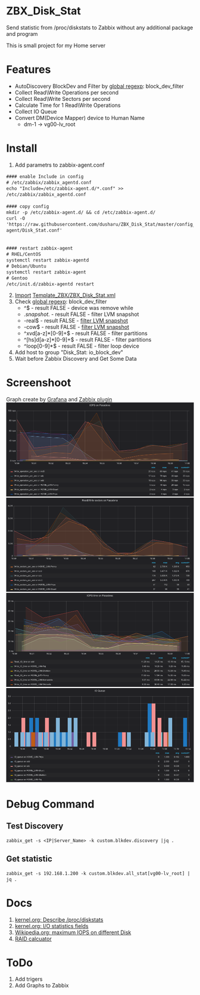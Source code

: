 # ZBX_Disk_Stat
Send statistic from /proc/diskstats to Zabbix without any additional package and program

This is small project for my Home server

# Features
  * AutoDiscovery BlockDev and Filter by [global regexp](https://www.zabbix.com/documentation/3.4/manual/regular_expressions): block_dev_filter 
  * Collect Read\Write Operations per second
  * Collect Read\Write Sectors per second
  * Calculate Time for 1 Read\Write Operations
  * Collect IO Queue
  * Convert DM(Device Mapper) device to Human Name
    * dm-1 -> vg00-lv_root

# Install
  1. Add parametrs to zabbix-agent.conf

```
#### enable Include in config
# /etc/zabbix/zabbix_agentd.conf
echo "Include=/etc/zabbix-agent.d/*.conf" >> /etc/zabbix/zabbix_agentd.conf

#### copy config 
mkdir -p /etc/zabbix-agent.d/ && cd /etc/zabbix-agent.d/
curl -O 'https://raw.githubusercontent.com/dusharu/ZBX_Disk_Stat/master/config_zabbix-agent/Disk_Stat.conf'


#### restart zabbix-agent
# RHEL/CentOS
systemctl restart zabbix-agentd
# Debian/Ubuntu
systemctl restart zabbix-agent
# Gentoo
/etc/init.d/zabbix-agentd restart
```
  2. [Import](https://www.zabbix.com/documentation/3.4/manual/xml_export_import/templates) [Template_ZBX/ZBX_Disk_Stat.xml](Template_ZBX/ZBX_Disk_Stat.xml)
  3. Check [global regexp](https://www.zabbix.com/documentation/3.4/manual/regular_expressions): block_dev_filter
     * ^$ - result FALSE - device was remove while 
     * .*snapshot.* - result FALSE - filter LVM snapshot
     * -real$ - result FALSE - [filter LVM snapshot](https://rwmj.wordpress.com/2010/09/28/how-lvm-does-snapshots/)
     * -cow$ - result FALSE - [filter LVM snapshot](https://rwmj.wordpress.com/2010/09/28/how-lvm-does-snapshots/)
     * ^xvd[a-z]*[0-9]+$ - result FALSE - filter partitions
     * ^[hs]d[a-z]*[0-9]+$ - result FALSE - filter partitions
     * ^loop[0-9]*$ - result FALSE - filter loop device
  4. Add host to group "Disk_Stat: io_block_dev"
  5. Wait before Zabbix Discovery and Get Some Data


# Screenshoot
Graph create by [Grafana](https://grafana.com/) and [Zabbix plugin](https://grafana.com/grafana/plugins/alexanderzobnin-zabbix-app)
![1-Disk_Stat_IOPS.png](/Screenshoots/1-Disk_Stat_IOPS.png)
![2-Disk_Stat_RW_Sectors.png](/Screenshoots/2-Disk_Stat_RW_Sectors.png)
![3-Disk_Stat_IO_time.png](/Screenshoots/3-Disk_Stat_IO_time.png)
![4-Disk_Stat_IO_Queue.png](/Screenshoots/4-Disk_Stat_IO_Queue.png)


# Debug Command
## Test Discovery
```
zabbix_get -s <IP|Server_Name> -k custom.blkdev.discovery |jq .
```
## Get statistic
```
zabbix_get -s 192.168.1.200 -k custom.blkdev.all_stat[vg00-lv_root] | jq .
```
# Docs
  1. [kernel.org: Describe /proc/diskstats](https://www.kernel.org/doc/Documentation/ABI/testing/procfs-diskstats)
  2. [kernel.org: I/O statistics fields](https://www.kernel.org/doc/Documentation/admin-guide/iostats.rst)
  3. [Wikipedia.org: maximum IOPS on different Disk](https://en.wikipedia.org/wiki/IOPS)
  4. [RAID calcuator](https://wintelguy.com/raidperf.pl)

# ToDo
  1. Add trigers
  2. Add Graphs to Zabbix

